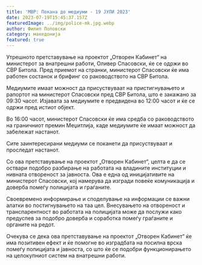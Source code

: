 ```yaml
---
title: 'МВР: Покана до медиуми - 19 ЈУЛИ 2023'
date: 2023-07-19T15:45:37.157Z
featuredImage: ../img/police-mk.jpg.webp
author: Филип Поповски
category: македонија
featured: true
---
```

Утрешното претставување на проектот „Отворен Кабинет“ на министерот за внатрешни работи, Оливер Спасовски, ќе се одржи во СВР Битола. Пред приемот на странки, министерот Спасовски ќе има работен состанок и брифинг со раководството на СВР Битола.

Медиумите имаат можност да присуствуваат на пристигнувањето и рапортот на министерот Спасовски пред СВР Битола, што е закажано за 09:30 часот. Изјавата за медиумите е предвидена во 12:00 часот и ќе се одржи пред истиот објект.

Во 16:00 часот, министерот Спасовски ќе има средба со раководството на граничниот премин Меџитлија, каде медиумите ќе имаат можност да забележат настанот.

Сите заинтересирани медиуми се поканети да присуствуваат и проследат настанот.

Со ова претставување на проектот „Отворен Кабинет“, целта е да се оствари подобро разбирање на работата на владините институции и нивната отвореност за јавноста. Ова е една од иницијативите на министерот Спасовски, кој намерува да изгради повеќе комуникација и доверба помеѓу полицијата и граѓаните.

Своевремено информирање и споделување на информации се важни алатки во постигнувањето на таа цел. Внесувањето на отвореност и транспарентност во работата на полицијата може да послужи како предуспев за подобро доверба и соработка помеѓу граѓаните и органите на редот.

Очекува се дека ова претставување на проектот „Отворен Кабинет“ ќе има позитивен ефект и ќе помогне во изградбата на посилна врска помеѓу полицијата и јавноста, со што ќе се подобри функционирањето на целокупниот систем на внатрешни работи.
